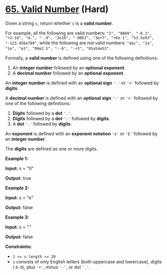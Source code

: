 # [65. Valid Number][link] (Hard)

[link]: https://leetcode.com/problems/valid-number/

Given a string `s`, return whether `s` is a **valid number**.

For example, all the following are valid numbers: `"2", "0089", "-0.1", "+3.14", "4.", "-.9", "2e10",
"-90E3", "3e+7", "+6e-1", "53.5e93", "-123.456e789"`, while the following are not valid numbers:
`"abc", "1a", "1e", "e3", "99e2.5", "--6", "-+3", "95a54e53"`.

Formally, a **valid number** is defined using one of the following definitions:

1. An **integer number** followed by an **optional exponent**.
2. A **decimal number** followed by an **optional exponent**.

An **integer number** is defined with an **optional sign** `'-'` or `'+'` followed by **digits**.

A **decimal number** is defined with an **optional sign** `'-'` or `'+'` followed by one of the
following definitions:

1. **Digits** followed by a **dot** `'.'`.
2. **Digits** followed by a **dot** `'.'` followed by **digits**.
3. A **dot** `'.'` followed by **digits**.

An **exponent** is defined with an **exponent notation** `'e'` or `'E'` followed by an **integer
number**.

The **digits** are defined as one or more digits.

**Example 1:**

**Input:** s = "0"

**Output:** true

**Example 2:**

**Input:** s = "e"

**Output:** false

**Example 3:**

**Input:** s = "."

**Output:** false

**Constraints:**

- `1 <= s.length <= 20`
- `s` consists of only English letters (both uppercase and lowercase), digits ( `0-9`), plus `'+'`,
minus `'-'`, or dot `'.'`.
